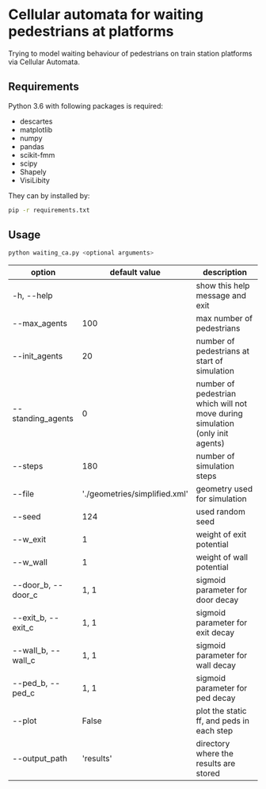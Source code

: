 # Cellular automata for waiting pedestrians at platforms

Trying to model waiting behaviour of pedestrians on train station platforms via Cellular Automata.

## Requirements
Python 3.6 with following packages is required:
- descartes
- matplotlib
- numpy
- pandas
- scikit-fmm
- scipy
- Shapely
- VisiLibity
 
 They can by installed by:
```bash
pip -r requirements.txt

```
## Usage
```bash
python waiting_ca.py <optional arguments>
```

| option             	| default value                 	| description                                                                   	|
|--------------------	|-------------------------------	|-------------------------------------------------------------------------------	|
| -h, --help         	|                               	| show this help message and exit                                               	|
| --max_agents       	| 100                           	| max number of pedestrians                                                     	|
| --init_agents      	| 20                            	| number of pedestrians at start of simulation                                  	|
| --standing_agents  	| 0                             	| number of pedestrian which will not move during simulation (only init agents) 	|
| --steps            	| 180                           	| number of simulation steps                                                    	|
| --file             	| './geometries/simplified.xml' 	| geometry used for simulation                                                  	|
| --seed             	| 124                           	| used random seed                                                              	|
| --w_exit           	| 1                             	| weight of exit potential                                                      	|
| --w_wall           	| 1                             	| weight of wall potential                                                      	|
| --door_b, --door_c 	| 1, 1                          	| sigmoid parameter for door decay                                              	|
| --exit_b, --exit_c 	| 1, 1                          	| sigmoid parameter for exit decay                                              	|
| --wall_b, --wall_c 	| 1, 1                          	| sigmoid parameter for wall decay                                              	|
| --ped_b, --ped_c   	| 1, 1                          	| sigmoid parameter for ped decay                                               	|
| --plot             	| False                         	| plot the static ff, and peds in each step                                     	|
| --output_path      	| 'results'                     	| directory where the results are stored                                        	|
